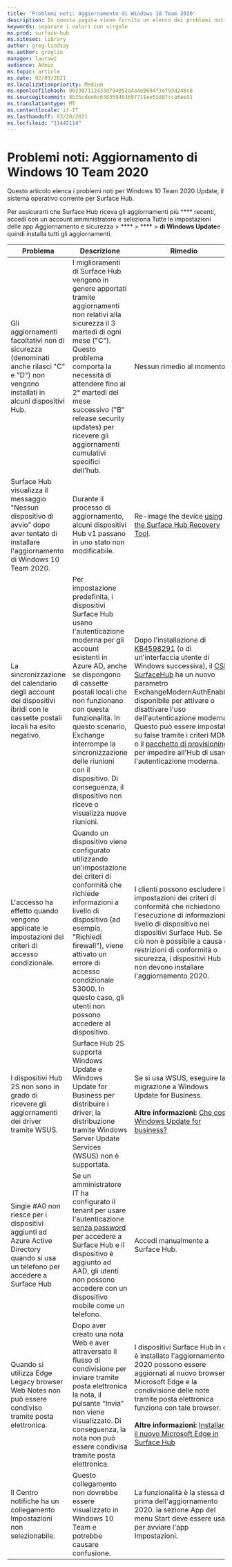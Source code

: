 ```yaml
---
title: 'Problemi noti: Aggiornamento di Windows 10 Team 2020'
description: In questa pagina viene fornito un elenco dei problemi noti per indows 10 Team 2020 Update.
keywords: separare i valori con virgole
ms.prod: surface-hub
ms.sitesec: library
author: greg-lindsay
ms.author: greglin
manager: laurawi
audience: Admin
ms.topic: article
ms.date: 02/09/2021
ms.localizationpriority: Medium
ms.openlocfilehash: 903307112433d794052a4a4e9694f3e793d248c8
ms.sourcegitcommit: 8b35cdee6c638359403697711ee53d07cca6ee51
ms.translationtype: MT
ms.contentlocale: it-IT
ms.lasthandoff: 03/20/2021
ms.locfileid: "11442114"
---
```

# <a name="known-issues-windows-10-team-2020-update"></a>Problemi noti: Aggiornamento di Windows 10 Team 2020 

Questo articolo elenca i problemi noti per Windows 10 Team 2020 Update, il sistema operativo corrente per Surface Hub.

Per assicurarti che Surface Hub riceva gli aggiornamenti più **** recenti, accedi con un account amministratore e seleziona Tutte le impostazioni delle app Aggiornamento e sicurezza  >  ****  >  ****  >  **di Windows Update**e quindi installa tutti gli aggiornamenti.




| Problema                                                                                                   | Descrizione                                                                                                                                                                                                                                                                                                                                                                                                                             | Rimedio                                                                                                                                                                                                                                                                                                                                                                                                                                                                                                                            |
| ----------------------------------------------------------------------------------------------------------- | ------------------------------------------------------------------------------------------------------------------------------------------------------------------------------------------------------------------------------------------------------------------------------------------------------------------------------------------------------------------------------------------------------------------------------------------- | ------------------------------------------------------------------------------------------------------------------------------------------------------------------------------------------------------------------------------------------------------------------------------------------------------------------------------------------------------------------------------------------------------------------------------------------------------------------------------------------------------------------------------------- |
| Gli aggiornamenti facoltativi non di sicurezza (denominati anche rilasci "C" e "D") non vengono installati in alcuni dispositivi Hub.            | I miglioramenti di Surface Hub vengono in genere apportati tramite aggiornamenti non relativi alla sicurezza il 3 martedì di ogni mese ("C"). Questo problema comporta la necessità di attendere fino al 2° martedì del mese successivo ("B" release security updates) per ricevere gli aggiornamenti cumulativi specifici dell'hub. | Nessun rimedio al momento.                                                                                                                                                                                                                                                                                                                                     |
| Surface Hub visualizza il messaggio "Nessun dispositivo di avvio" dopo aver tentato di installare l'aggiornamento di Windows 10 Team 2020.                                                                        | Durante il processo di aggiornamento, alcuni dispositivi Hub v1 passano in uno stato non modificabile.                                                                                                                                                                                                                                       | Re-image the device [using the Surface Hub Recovery Tool](surface-hub-recovery-tool.md).                                                                                                                                                                                                                                                                                                                                                                   |
| La sincronizzazione del calendario degli account dei dispositivi ibridi con le cassette postali locali ha esito negativo.   | Per impostazione predefinita, i dispositivi Surface Hub usano l'autenticazione moderna per gli account esistenti in Azure AD, anche se dispongono di cassette postali locali che non funzionano con questa funzionalità. In questo scenario, Exchange interrompe la sincronizzazione delle riunioni con il dispositivo. Di conseguenza, il dispositivo non riceve o visualizza nuove riunioni.                                                                                                    | Dopo l'installazione di [KB4598291](https://support.microsoft.com/help/4598291) (o di un'interfaccia utente di Windows successiva), il [CSP SurfaceHub](https://docs.microsoft.com/windows/client-management/mdm/surfacehub-csp) ha un nuovo parametro ExchangeModernAuthEnabled disponibile per attivare o disattivare l'uso dell'autenticazione moderna. Questo può essere impostato su false tramite i criteri MDM o il [pacchetto di provisioning](https://download.microsoft.com/download/8/3/F/83FD5089-D14E-42E3-AF7C-6FC36F80D347/ExchangeModernAuthDisabled.ppkg) per impedire all'Hub di usare l'autenticazione moderna.                                                                                                |
| L'accesso ha effetto quando vengono applicate le impostazioni dei criteri di accesso condizionale.                                    | Quando un dispositivo viene configurato utilizzando un'impostazione dei criteri di conformità che richiede informazioni a livello di dispositivo (ad esempio, "Richiedi firewall"), viene attivato un errore di accesso condizionale 53000. In questo caso, gli utenti non possono accedere al dispositivo.                                                                                                                                                                                                 | I clienti possono escludere le impostazioni dei criteri di conformità che richiedono l'esecuzione di informazioni a livello di dispositivo nei dispositivi Surface Hub. Se ciò non è possibile a causa di restrizioni di conformità o sicurezza, i dispositivi Hub non devono installare l'aggiornamento 2020. |
| I dispositivi Hub 2S non sono in grado di ricevere gli aggiornamenti dei driver tramite WSUS.                                             | Surface Hub 2S supporta Windows Update e Windows Update for Business per distribuire i driver; la distribuzione tramite Windows Server Update Services (WSUS) non è supportata.                                                                                                                                                                                                                                                                      | Se si usa WSUS, eseguire la migrazione a Windows Update for Business.<br> <br>**Altre informazioni:** [Che cos'è Windows Update for business?](https://docs.microsoft.com/windows/deployment/update/waas-manage-updates-wufb)                                                                                                                                                                                                                                                                                                                            |
| Single #A0 non riesce per i dispositivi aggiunti ad Azure Active Directory quando si usa un telefono per accedere a Surface Hub | Se un amministratore IT ha configurato il tenant per usare l'autenticazione [senza password](surface-hub-2s-phone-authenticate.md) per accedere a Surface Hub e il dispositivo è aggiunto ad AAD, gli utenti non possono accedere con un dispositivo mobile come un telefono.                                                                                                       | Accedi manualmente a Surface Hub.                                                                                                                                                                                                                                                                                                                                                                                                                                                                                                      |
| Quando si utilizza Edge Legacy browser Web Notes non può essere condiviso tramite posta elettronica. | Dopo aver creato una nota Web e aver attraversato il flusso di condivisione per inviare tramite posta elettronica la nota, il pulsante "Invia" non viene visualizzato. Di conseguenza, la nota non può essere condivisa tramite posta elettronica. | I dispositivi Surface Hub in cui è installato l'aggiornamento 2020 possono essere aggiornati al nuovo browser Microsoft Edge e la condivisione delle note tramite posta elettronica funziona con tale browser.<br> <br>**Altre informazioni:** [Installare il nuovo Microsoft Edge in Surface Hub](surface-hub-install-chromium-edge.md) |
| Il Centro notifiche ha un collegamento Impostazioni non selezionabile. | Questo collegamento non dovrebbe essere visualizzato in Windows 10 Team e potrebbe causare confusione.   | La funzionalità è la stessa di prima dell'aggiornamento 2020. la sezione App del menu Start deve essere usata per avviare l'app Impostazioni.    |
